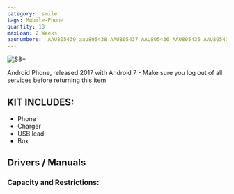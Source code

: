 ```yaml
---
category:  smile
tags: Mobile-Phone
quantity: 13
maxLoan: 2 Weeks
aaunumbers:  AAU805439 aau805438 AAU805437 AAU805436 AAU805435 AAU805434 AAU805433 AAU805432 AAU805406 AAU805403 AAU805402 AAU805393 AAU805392
---
```

![S8+](https://fdn2.gsmarena.com/vv/bigpic/samsung-galaxy-s8-plus-.jpg)

Android Phone, released 2017 with Android 7 - Make sure you log out of all services before returning this item
## KIT INCLUDES:
-  Phone 
-  Charger 
-  USB lead 
-  Box

## Drivers / Manuals
[]()



### Capacity and Restrictions:
